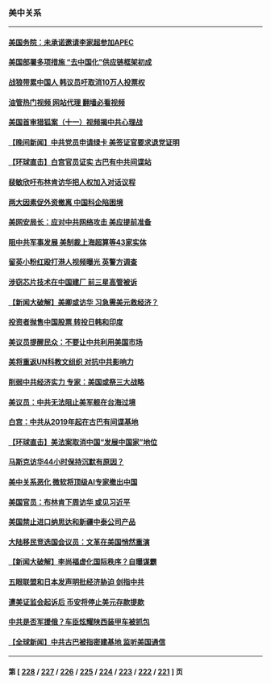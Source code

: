 ### 美中关系
---
#### [美国务院：未承诺邀请李家超参加APEC](../../pages/nf1412576/n14015549.md?06141245) 
#### [美国部署多项措施 “去中国化”供应链框架初成](../../pages/nf1412576/n14015493.md?06141245) 
#### [战狼带累中国人 韩议员吁取消10万人投票权](../../pages/nf1412576/n14015413.md?06141245) 
#### [油管热门视频 网站代理 翻墙必看视频](http://138.2.39.72:81/youtube.html?epic-marker?06141245)
#### [美国首审猎狐案（十一）视频揭中共心理战](../../pages/nf1412576/n14015009.md?06141245) 
#### [【晚间新闻】中共党员申请绿卡 美签证官要求退党证明](../../pages/nf1412576/n14015135.md?06141245) 
#### [【环球直击】白宫官员证实 古巴有中共间谍站](../../pages/nf1412576/n14014796.md?06141245) 
#### [裴敏欣吁布林肯访华把人权加入对话议程](../../pages/nf1412576/n14014962.md?06141245) 
#### [两大因素促外资撤离 中国科企陷困境](../../pages/nf1412576/n14014850.md?06141245) 
#### [美网安局长：应对中共网络攻击 美应提前准备](../../pages/nf1412576/n14014774.md?06141245) 
#### [阻中共军事发展 美制裁上海超算等43家实体](../../pages/nf1412576/n14014789.md?06141245) 
#### [留英小粉红殴打港人视频曝光 英警方调查](../../pages/nf1412576/n14014733.md?06141245) 
#### [涉窃芯片技术在中国建厂 前三星高管被诉](../../pages/nf1412576/n14014724.md?06141245) 
#### [【新闻大破解】美卿或访华 习急需美元救经济？](../../pages/nf1412576/n14014752.md?06141245) 
#### [投资者抛售中国股票 转投日韩和印度](../../pages/nf1412576/n14014696.md?06141245) 
#### [美议员提醒民众：不要让中共利用美国市场](../../pages/nf1412576/n14014578.md?06141245) 
#### [美将重返UN科教文组织 对抗中共影响力](../../pages/nf1412576/n14014355.md?06141245) 
#### [削弱中共经济实力 专家：美国或祭三大战略](../../pages/nf1412576/n14014108.md?06141245) 
#### [美议员：中共无法阻止美军舰在台海过境](../../pages/nf1412576/n14014170.md?06141245) 
#### [白宫：中共从2019年起在古巴有间谍基地](../../pages/nf1412576/n14013849.md?06141245) 
#### [【环球直击】美法案取消中国“发展中国家”地位](../../pages/nf1412576/n14013329.md?06141245) 
#### [马斯克访华44小时保持沉默有原因？](../../pages/nf1412576/n14013660.md?06141245) 
#### [美中关系恶化 微软将顶级AI专家撤出中国](../../pages/nf1412576/n14013569.md?06141245) 
#### [美国官员：布林肯下周访华 或见习近平](../../pages/nf1412576/n14013392.md?06141245) 
#### [美国禁止进口纳思达和新疆中泰公司产品](../../pages/nf1412576/n14013388.md?06141245) 
#### [大陆移民竞选国会议员：文革在美国悄然重演](../../pages/nf1412576/n14012813.md?06141245) 
#### [【新闻大破解】李尚福虚化国际秩序？自曝谋霸](../../pages/nf1412576/n14013214.md?06141245) 
#### [五眼联盟和日本发声明批经济胁迫 剑指中共](../../pages/nf1412576/n14013308.md?06141245) 
#### [遭美证监会起诉后 币安将停止美元存款提款](../../pages/nf1412576/n14013219.md?06141245) 
#### [中共是否军援俄？车臣炫耀陕西装甲车被抓包](../../pages/nf1412576/n14013189.md?06141245) 
#### [【全球新闻】中共古巴被指密建基地 监听美国通信](../../pages/nf1412576/n14013071.md?06141245) 

---
#### 第 [ [228](./228.md?06141245) / [227](./227.md?06141245) / [226](./226.md?06141245) / [225](./225.md?06141245) / [224](./224.md?06141245) / [223](./223.md?06141245) / [222](./222.md?06141245) / [221](./221.md?06141245) ] 页
